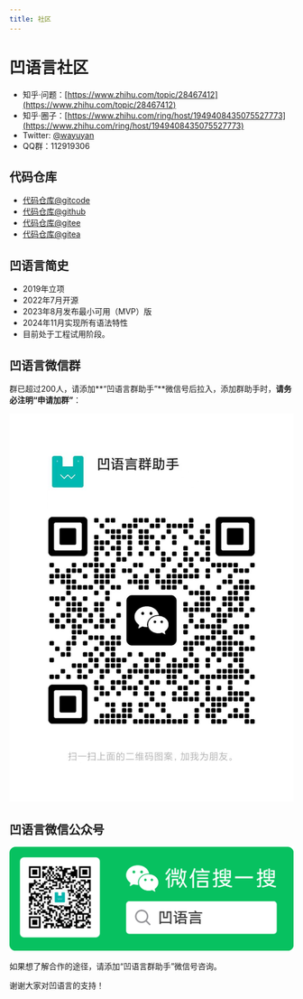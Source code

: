 ```yaml
---
title: 社区
---
```


# 凹语言社区

- 知乎·问题：[https://www.zhihu.com/topic/28467412](https://www.zhihu.com/topic/28467412)
- 知乎·圈子：[https://www.zhihu.com/ring/host/1949408435075527773](https://www.zhihu.com/ring/host/1949408435075527773)
- Twitter: [@wayuyan](https://twitter.com/wayuyan)
- QQ群：112919306

## 代码仓库

- [代码仓库@gitcode](https://gitcode.com/wa-lang/wa)
- [代码仓库@github](https://github.com/wa-lang/wa)
- [代码仓库@gitee](https://gitee.com/wa-lang/wa)
- [代码仓库@gitea](https://gitea.com/wa-lang/wa)

## 凹语言简史

- 2019年立项
- 2022年7月开源
- 2023年8月发布最小可用（MVP）版
- 2024年11月实现所有语法特性
- 目前处于工程试用阶段。

## 凹语言微信群

群已超过200人，请添加**“凹语言群助手”**微信号后拉入，添加群助手时，**请务必注明“申请加群”**：

![微信群二维码](/wechatgroup.jpg)

## 凹语言微信公众号

![微信群二维码](/wechat-dev-wa-lang.png)


如果想了解合作的途径，请添加“凹语言群助手”微信号咨询。

谢谢大家对凹语言的支持！

